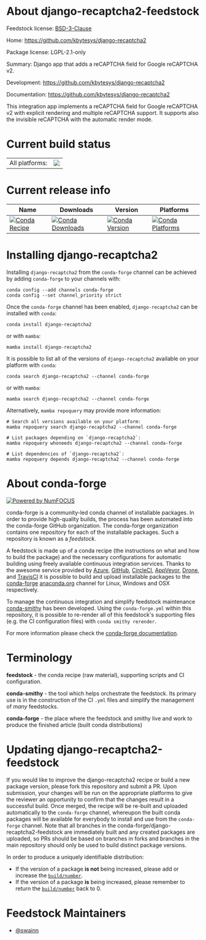 About django-recaptcha2-feedstock
=================================

Feedstock license: [BSD-3-Clause](https://github.com/conda-forge/django-recaptcha2-feedstock/blob/main/LICENSE.txt)

Home: https://github.com/kbytesys/django-recaptcha2

Package license: LGPL-2.1-only

Summary: Django app that adds a reCAPTCHA field for Google reCAPTCHA v2.

Development: https://github.com/kbytesys/django-recaptcha2

Documentation: https://github.com/kbytesys/django-recaptcha2

This integration app implements a reCAPTCHA field for Google
reCAPTCHA v2 with explicit rendering and multiple reCAPTCHA support.
It supports also the invisible reCAPTCHA with the automatic render mode.


Current build status
====================


<table><tr><td>All platforms:</td>
    <td>
      <a href="https://dev.azure.com/conda-forge/feedstock-builds/_build/latest?definitionId=14854&branchName=main">
        <img src="https://dev.azure.com/conda-forge/feedstock-builds/_apis/build/status/django-recaptcha2-feedstock?branchName=main">
      </a>
    </td>
  </tr>
</table>

Current release info
====================

| Name | Downloads | Version | Platforms |
| --- | --- | --- | --- |
| [![Conda Recipe](https://img.shields.io/badge/recipe-django--recaptcha2-green.svg)](https://anaconda.org/conda-forge/django-recaptcha2) | [![Conda Downloads](https://img.shields.io/conda/dn/conda-forge/django-recaptcha2.svg)](https://anaconda.org/conda-forge/django-recaptcha2) | [![Conda Version](https://img.shields.io/conda/vn/conda-forge/django-recaptcha2.svg)](https://anaconda.org/conda-forge/django-recaptcha2) | [![Conda Platforms](https://img.shields.io/conda/pn/conda-forge/django-recaptcha2.svg)](https://anaconda.org/conda-forge/django-recaptcha2) |

Installing django-recaptcha2
============================

Installing `django-recaptcha2` from the `conda-forge` channel can be achieved by adding `conda-forge` to your channels with:

```
conda config --add channels conda-forge
conda config --set channel_priority strict
```

Once the `conda-forge` channel has been enabled, `django-recaptcha2` can be installed with `conda`:

```
conda install django-recaptcha2
```

or with `mamba`:

```
mamba install django-recaptcha2
```

It is possible to list all of the versions of `django-recaptcha2` available on your platform with `conda`:

```
conda search django-recaptcha2 --channel conda-forge
```

or with `mamba`:

```
mamba search django-recaptcha2 --channel conda-forge
```

Alternatively, `mamba repoquery` may provide more information:

```
# Search all versions available on your platform:
mamba repoquery search django-recaptcha2 --channel conda-forge

# List packages depending on `django-recaptcha2`:
mamba repoquery whoneeds django-recaptcha2 --channel conda-forge

# List dependencies of `django-recaptcha2`:
mamba repoquery depends django-recaptcha2 --channel conda-forge
```


About conda-forge
=================

[![Powered by
NumFOCUS](https://img.shields.io/badge/powered%20by-NumFOCUS-orange.svg?style=flat&colorA=E1523D&colorB=007D8A)](https://numfocus.org)

conda-forge is a community-led conda channel of installable packages.
In order to provide high-quality builds, the process has been automated into the
conda-forge GitHub organization. The conda-forge organization contains one repository
for each of the installable packages. Such a repository is known as a *feedstock*.

A feedstock is made up of a conda recipe (the instructions on what and how to build
the package) and the necessary configurations for automatic building using freely
available continuous integration services. Thanks to the awesome service provided by
[Azure](https://azure.microsoft.com/en-us/services/devops/), [GitHub](https://github.com/),
[CircleCI](https://circleci.com/), [AppVeyor](https://www.appveyor.com/),
[Drone](https://cloud.drone.io/welcome), and [TravisCI](https://travis-ci.com/)
it is possible to build and upload installable packages to the
[conda-forge](https://anaconda.org/conda-forge) [anaconda.org](https://anaconda.org/)
channel for Linux, Windows and OSX respectively.

To manage the continuous integration and simplify feedstock maintenance
[conda-smithy](https://github.com/conda-forge/conda-smithy) has been developed.
Using the ``conda-forge.yml`` within this repository, it is possible to re-render all of
this feedstock's supporting files (e.g. the CI configuration files) with ``conda smithy rerender``.

For more information please check the [conda-forge documentation](https://conda-forge.org/docs/).

Terminology
===========

**feedstock** - the conda recipe (raw material), supporting scripts and CI configuration.

**conda-smithy** - the tool which helps orchestrate the feedstock.
                   Its primary use is in the construction of the CI ``.yml`` files
                   and simplify the management of *many* feedstocks.

**conda-forge** - the place where the feedstock and smithy live and work to
                  produce the finished article (built conda distributions)


Updating django-recaptcha2-feedstock
====================================

If you would like to improve the django-recaptcha2 recipe or build a new
package version, please fork this repository and submit a PR. Upon submission,
your changes will be run on the appropriate platforms to give the reviewer an
opportunity to confirm that the changes result in a successful build. Once
merged, the recipe will be re-built and uploaded automatically to the
`conda-forge` channel, whereupon the built conda packages will be available for
everybody to install and use from the `conda-forge` channel.
Note that all branches in the conda-forge/django-recaptcha2-feedstock are
immediately built and any created packages are uploaded, so PRs should be based
on branches in forks and branches in the main repository should only be used to
build distinct package versions.

In order to produce a uniquely identifiable distribution:
 * If the version of a package **is not** being increased, please add or increase
   the [``build/number``](https://docs.conda.io/projects/conda-build/en/latest/resources/define-metadata.html#build-number-and-string).
 * If the version of a package **is** being increased, please remember to return
   the [``build/number``](https://docs.conda.io/projects/conda-build/en/latest/resources/define-metadata.html#build-number-and-string)
   back to 0.

Feedstock Maintainers
=====================

* [@swainn](https://github.com/swainn/)

